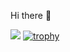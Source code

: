  Hi there 👋

![](https://komarev.com/ghpvc/?username=IagoTatto)
[![trophy](https://github-profile-trophy.vercel.app/?IagoTatto=ryo-ma)](https://github.com/ryo-ma/github-profile-trophy)
